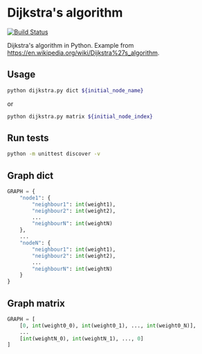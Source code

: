 # Dijkstra's algorithm
[![Build Status](https://travis-ci.org/aristarkh87/learning.dijkstra.python.svg?branch=master)](https://travis-ci.org/aristarkh87/learning.dijkstra.python)

Dijkstra's algorithm in Python. Example from https://en.wikipedia.org/wiki/Dijkstra%27s_algorithm.

## Usage
```bash
python dijkstra.py dict ${initial_node_name}
```
or
```bash
python dijkstra.py matrix ${initial_node_index}
```

## Run tests
```bash
python -m unittest discover -v
```

## Graph dict
```Python
GRAPH = {
    "node1": {
        "neighbour1": int(weight1),
        "neighbour2": int(weight2),
        ...
        "neighbourN": int(weightN)
    },
    ...
    "nodeN": {
        "neighbour1": int(weight1),
        "neighbour2": int(weight2),
        ...
        "neighbourN": int(weightN)
    }
}
```

## Graph matrix
```Python
GRAPH = [
    [0, int(weight0_0), int(weight0_1), ..., int(weight0_N)],
    ...
    [int(weightN_0), int(weightN_1), ..., 0]
]
```